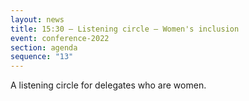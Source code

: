 ```yaml
---
layout: news
title: 15:30 – Listening circle – Women's inclusion
event: conference-2022
section: agenda
sequence: "13"
---
```

A﻿ listening circle for delegates who are women.